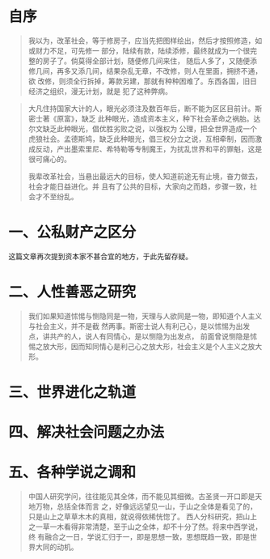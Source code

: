 # 自序

> 我以为，改革社会，等于修房子，应当先把图样绘出，然后才按照修造，如或财力不足，可先修一
部分，陆续有款，陆续添修，最终就成为一个很完整的房子了。倘莫得全部计划，随便修几间来住，
随后人多了，又随便添修几间，再多又添几间，结果杂乱无章，不改修，则人在里面，拥挤不通，欲
改修，则须全行拆掉，筹款另建，那就有种种困难了。东西各国，旧日经济之组织，漫无计划，就是
犯了这种弊病。

> 大凡住持国家大计的人，眼光必须注及数百年后，断不能为区区目前计。斯密士著《原富》，缺乏
此种眼光，造成资本主义，种下社会革命之祸胎。达尔文缺乏此种眼光，倡优胜劣败之说，以强权为
公理，把全世界造成一个虎狼社会。孟德斯鸠，缺乏此种眼光，倡三权分立之说，互相牵制，因而激
成反动，产出墨索里尼、希特勒等专制魔王，为扰乱世界和平的罪魁，这是很可痛心的。
>
> 我辈改革社会，当悬出最远大的目标，使人知道前途无有止境，奋力做去，社会才能日益进化。并
且有了公共的目标，大家向之而趋，步骤一致，社会才不至纷乱。

# 一、公私财产之区分

这篇文章再次提到资本家不甚合宜的地方，于此先留存疑。

# 二、人性善恶之研究

> 我们如果知道怵惕与恻隐同是一物，天理与人欲同是一物，即知道个人主义与社会主义，并不是截
然两事。斯密士说人有利己心，是以怵惕为出发点，讲共产的人，说人有同情心，是以恻隐为出发点，
前面曾说恻隐是怵惕之放大形，因而知同情心是利己心之放大形，社会主义是个人主义之放大形。

# 三、世界进化之轨道

# 四、解决社会问题之办法

# 五、各种学说之调和

> 中国人研究学问，往往能见其全体，而不能见其细微。古圣贤一开口即是天地万物，总括全体而言
之，好像远远望见一山，于山之全体是看见了的，只是山上之草草木木的真相，就说得依稀恍惚了。
西人分科研究，把山上之一草一木看得非常清楚，至于山之全体，却不十分了然。将来中西学说，终
有融合之一日，学说汇归于一，即是思想一致，思想既趋一致，即是世界大同的动机。
